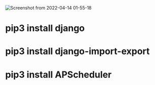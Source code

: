 ![Screenshot from 2022-04-14 01-55-18](https://user-images.githubusercontent.com/77174755/163269019-1a8a6aab-95e6-415b-86e2-46ac276b1f9f.jpg)

# pip3 install django

# pip3 install django-import-export

# pip3 install APScheduler

